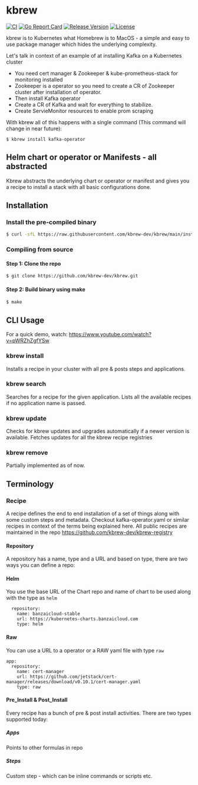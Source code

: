 # kbrew

[![CI](https://github.com/kbrew-dev/kbrew/actions/workflows/go.yml/badge.svg)](https://github.com/kbrew-dev/kbrew/actions/workflows/go.yml) [![Go Report Card](https://goreportcard.com/badge/github.com/kbrew-dev/kbrew)](https://goreportcard.com/report/github.com/kbrew-dev/kbrew)
[![Release Version](https://img.shields.io/github/v/release/kbrew-dev/kbrew?label=kbrew)](https://github.com/kbrew-dev/kbrew/releases/latest)
[![License](https://img.shields.io/github/license/kbrew-dev/kbrew?color=light%20green&logo=github)](https://github.com/kbrew-dev/kbrew/blob/main/LICENSE)

kbrew is to Kubernetes what Homebrew is to MacOS - a simple and easy to use package manager which hides the underlying complexity.

Let's talk in context of an example of at installing Kafka on a Kubernetes cluster
 - You need cert manager & Zookeeper & kube-prometheus-stack for monitoring installed
 - Zookeeper is a operator so you need to create a CR of Zookeeper cluster after installation of operator.
 - Then install Kafka operator
 - Create a CR of Kafka and wait for everything to stabilize.
 - Create ServieMonitor resources to enable prom scraping

With kbrew all of this happens with a single command (This command will change in near future):

```
$ kbrew install kafka-operator
```
## Helm chart or operator or Manifests - all abstracted

Kbrew abstracts the underlying chart or operator or manifest and gives you a recipe to install a stack with all basic configurations done.

## Installation

### Install the pre-compiled binary

```bash
$ curl -sfL https://raw.githubusercontent.com/kbrew-dev/kbrew/main/install.sh | sh
```

### Compiling from source

#### Step 1: Clone the repo

```bash
$ git clone https://github.com/kbrew-dev/kbrew.git
```

#### Step 2: Build binary using make

```bash
$ make
```

## CLI Usage

For a quick demo, watch: https://www.youtube.com/watch?v=pWRZhZgfYSw 

### kbrew install

Installs a recipe in your cluster with all pre & posts steps and applications.

### kbrew search

Searches for a recipe for the given application. Lists all the available recipes if no application name is passed.

### kbrew update

Checks for kbrew updates and upgrades automatically if a newer version is available.
Fetches updates for all the kbrew recipe registries

### kbrew remove 

Partially implemented as of now.

## Terminology

### Recipe

A recipe defines the end to end installation of a set of things along with some custom steps and metadata. 
Checkout kafka-operator.yaml or similar recipes in context of the terms being explained here. 
All public recipes are maintained in the repo https://github.com/kbrew-dev/kbrew-registry 

#### Repository

A repository has a name, type and a URL and based on type, there are two ways you can define a repo:

#### Helm

You use the base URL of the Chart repo and name of chart to be used along with the type as `helm`

```
  repository:
    name: banzaicloud-stable
    url: https://kubernetes-charts.banzaicloud.com
    type: helm
```
#### Raw

You can use a URL to a operator or a RAW yaml file with type `raw`

```
app:
  repository:
    name: cert-manager
    url: https://github.com/jetstack/cert-manager/releases/download/v0.10.1/cert-manager.yaml
    type: raw
```

#### Pre_Install & Post_Install

Every recipe has a bunch of pre & post install activities. There are two types supported today:

##### Apps

Points to other formulas in repo

##### Steps

Custom step - which can be inline commands or scripts etc.
